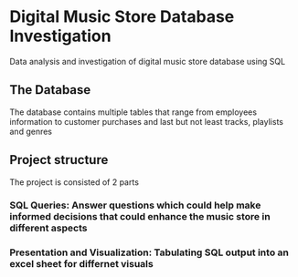 # Digital Music Store Database Investigation
Data analysis and investigation of digital music store database using SQL
## The Database
The database contains multiple tables that range from employees information to customer purchases and last but not least tracks, playlists and genres
## Project structure
The project is consisted of 2 parts
### SQL Queries: Answer questions which could help make informed decisions that could enhance the music store in different aspects
### Presentation and Visualization: Tabulating SQL output into an excel sheet for differnet visuals
